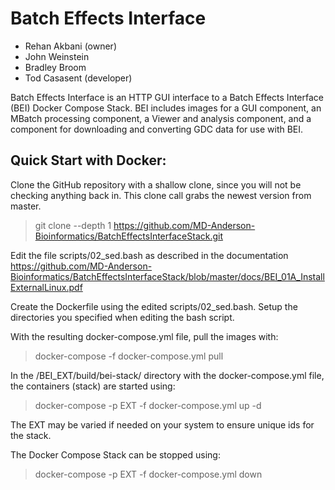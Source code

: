 # Batch Effects Interface

 * Rehan Akbani (owner)
 * John Weinstein
 * Bradley Broom
 * Tod Casasent (developer)

Batch Effects Interface is an HTTP GUI interface to a Batch Effects Interface (BEI) Docker Compose Stack. BEI includes images for a GUI component, an MBatch processing component, a Viewer and analysis component, and a component for downloading and converting GDC data for use with BEI.

## Quick Start with Docker:

Clone the GitHub repository with a shallow clone, since you will not be checking anything back in. This clone call grabs the newest version from master.

>
>git clone --depth 1 https://github.com/MD-Anderson-Bioinformatics/BatchEffectsInterfaceStack.git
> 

Edit the file scripts/02_sed.bash as described in the documentation https://github.com/MD-Anderson-Bioinformatics/BatchEffectsInterfaceStack/blob/master/docs/BEI_01A_InstallExternalLinux.pdf

Create the Dockerfile using the edited scripts/02_sed.bash. Setup the directories you specified when editing the bash script.

With the resulting docker-compose.yml file, pull the images with:

>
>docker-compose -f docker-compose.yml pull


In the /BEI_EXT/build/bei-stack/ directory with the docker-compose.yml file, the containers (stack) are started using:

>
>docker-compose -p EXT -f docker-compose.yml up -d


The EXT may be varied if needed on your system to ensure unique ids for the stack.

The Docker Compose Stack can be stopped using:

>
>docker-compose -p EXT -f docker-compose.yml down
>